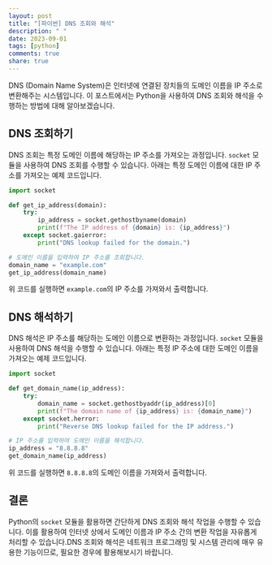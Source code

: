 ```yaml
---
layout: post
title: "[파이썬] DNS 조회와 해석"
description: " "
date: 2023-09-01
tags: [python]
comments: true
share: true
---
```


DNS (Domain Name System)은 인터넷에 연결된 장치들의 도메인 이름을 IP 주소로 변환해주는 시스템입니다. 이 포스트에서는 Python을 사용하여 DNS 조회와 해석을 수행하는 방법에 대해 알아보겠습니다.

## DNS 조회하기

DNS 조회는 특정 도메인 이름에 해당하는 IP 주소를 가져오는 과정입니다. `socket` 모듈을 사용하여 DNS 조회를 수행할 수 있습니다. 아래는 특정 도메인 이름에 대한 IP 주소를 가져오는 예제 코드입니다.

```python
import socket

def get_ip_address(domain):
    try:
        ip_address = socket.gethostbyname(domain)
        print(f"The IP address of {domain} is: {ip_address}")
    except socket.gaierror:
        print("DNS lookup failed for the domain.")

# 도메인 이름을 입력하여 IP 주소를 조회합니다.
domain_name = "example.com"
get_ip_address(domain_name)
```

위 코드를 실행하면 `example.com`의 IP 주소를 가져와서 출력합니다.

## DNS 해석하기

DNS 해석은 IP 주소를 해당하는 도메인 이름으로 변환하는 과정입니다. `socket` 모듈을 사용하여 DNS 해석을 수행할 수 있습니다. 아래는 특정 IP 주소에 대한 도메인 이름을 가져오는 예제 코드입니다.

```python
import socket

def get_domain_name(ip_address):
    try:
        domain_name = socket.gethostbyaddr(ip_address)[0]
        print(f"The domain name of {ip_address} is: {domain_name}")
    except socket.herror:
        print("Reverse DNS lookup failed for the IP address.")

# IP 주소를 입력하여 도메인 이름을 해석합니다.
ip_address = "8.8.8.8"
get_domain_name(ip_address)
```

위 코드를 실행하면 `8.8.8.8`의 도메인 이름을 가져와서 출력합니다.

## 결론

Python의 `socket` 모듈을 활용하면 간단하게 DNS 조회와 해석 작업을 수행할 수 있습니다. 이를 활용하여 인터넷 상에서 도메인 이름과 IP 주소 간의 변환 작업을 자유롭게 처리할 수 있습니다.DNS 조회와 해석은 네트워크 프로그래밍 및 시스템 관리에 매우 유용한 기능이므로, 필요한 경우에 활용해보시기 바랍니다.